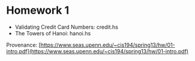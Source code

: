 # Homework 1

- Validating Credit Card Numbers: credit.hs
- The Towers of Hanoi: hanoi.hs

Provenance: [https://www.seas.upenn.edu/~cis194/spring13/hw/01-intro.pdf](https://www.seas.upenn.edu/~cis194/spring13/hw/01-intro.pdf)
